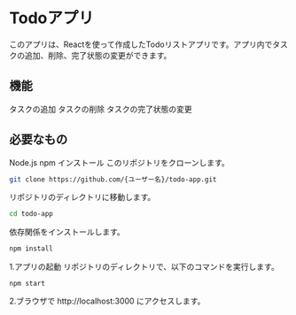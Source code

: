# Todoアプリ
このアプリは、Reactを使って作成したTodoリストアプリです。アプリ内でタスクの追加、削除、完了状態の変更ができます。

## 機能
タスクの追加
タスクの削除
タスクの完了状態の変更

## 必要なもの
Node.js
npm
インストール
このリポジトリをクローンします。

```bash
git clone https://github.com/{ユーザー名}/todo-app.git
```
リポジトリのディレクトリに移動します。

```bash
cd todo-app
```
依存関係をインストールします。
```bash
npm install
```

1.アプリの起動
リポジトリのディレクトリで、以下のコマンドを実行します。
```
npm start
```
2.ブラウザで http://localhost:3000 にアクセスします。
